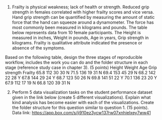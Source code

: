 1) Frailty is physical weakness; lack of health or strength. Reduced grip strength in females correlated
with higher frailty scores and vice versa. Hand grip strength can be quantified by measuring the amount
of static force that the hand can squeeze around a dynamometer. The force has most commonly been
measured in kilograms and pounds. The table below represents data from 10 female participants. The
Height is measured in inches, Weight in pounds, Age in years, Grip strength in kilograms. Frailty is
qualitative attribute indicated the presence or absence of the symptoms. 

Based on the following table,
design the three stages of reproducible workflow, includes the work you can do and the folder structure
in each stage (reference study case in chapter 3). (5 points)
Height Weight Age Grip strength Frailty
65.8 112 30 30 N
71.5 136 19 31 N
69.4 153 45 29 N
68.2 142 22 28 Y
67.8 144 29 24 Y
68.7 123 50 26 N
69.8 141 51 22 Y
70.1 136 23 20 Y
67.9 112 17 19 N
66.8 120 39 31 N


2) Perform 5 data visualization tasks on the student performance dataset given in the link below (create
5 different visualizations). Explain what kind analysis has become easier with each of the visualizations.
Create the folder structure for this question similar to question 1. (15 points).
Data link: https://app.box.com/s/ji910ez3ycw137rw07xnhielxey7ww41


